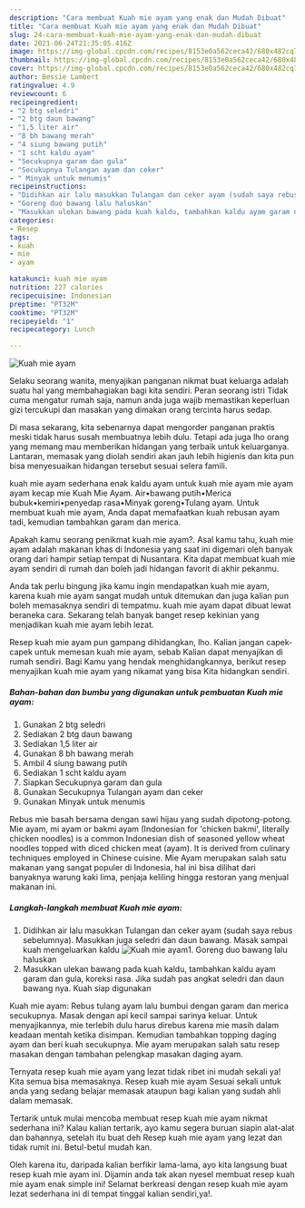 ```yaml
---
description: "Cara membuat Kuah mie ayam yang enak dan Mudah Dibuat"
title: "Cara membuat Kuah mie ayam yang enak dan Mudah Dibuat"
slug: 24-cara-membuat-kuah-mie-ayam-yang-enak-dan-mudah-dibuat
date: 2021-06-24T21:35:05.416Z
image: https://img-global.cpcdn.com/recipes/8153e0a562ceca42/680x482cq70/kuah-mie-ayam-foto-resep-utama.jpg
thumbnail: https://img-global.cpcdn.com/recipes/8153e0a562ceca42/680x482cq70/kuah-mie-ayam-foto-resep-utama.jpg
cover: https://img-global.cpcdn.com/recipes/8153e0a562ceca42/680x482cq70/kuah-mie-ayam-foto-resep-utama.jpg
author: Bessie Lambert
ratingvalue: 4.9
reviewcount: 6
recipeingredient:
- "2 btg seledri"
- "2 btg daun bawang"
- "1,5 liter air"
- "8 bh bawang merah"
- "4 siung bawang putih"
- "1 scht kaldu ayam"
- "Secukupnya garam dan gula"
- "Secukupnya Tulangan ayam dan ceker"
- " Minyak untuk menumis"
recipeinstructions:
- "Didihkan air lalu masukkan Tulangan dan ceker ayam (sudah saya rebus sebelumnya). Masukkan juga seledri dan daun bawang. Masak sampai kuah mengeluarkan kaldu"
- "Goreng duo bawang lalu haluskan"
- "Masukkan ulekan bawang pada kuah kaldu, tambahkan kaldu ayam garam dan gula, koreksi rasa. Jika sudah pas angkat seledri dan daun bawang nya. Kuah siap digunakan"
categories:
- Resep
tags:
- kuah
- mie
- ayam

katakunci: kuah mie ayam 
nutrition: 227 calories
recipecuisine: Indonesian
preptime: "PT32M"
cooktime: "PT32M"
recipeyield: "1"
recipecategory: Lunch

---
```



![Kuah mie ayam](https://img-global.cpcdn.com/recipes/8153e0a562ceca42/680x482cq70/kuah-mie-ayam-foto-resep-utama.jpg)

Selaku seorang wanita, menyajikan panganan nikmat buat keluarga adalah suatu hal yang membahagiakan bagi kita sendiri. Peran seorang istri Tidak cuma mengatur rumah saja, namun anda juga wajib memastikan keperluan gizi tercukupi dan masakan yang dimakan orang tercinta harus sedap.

Di masa  sekarang, kita sebenarnya dapat mengorder panganan praktis meski tidak harus susah membuatnya lebih dulu. Tetapi ada juga lho orang yang memang mau memberikan hidangan yang terbaik untuk keluarganya. Lantaran, memasak yang diolah sendiri akan jauh lebih higienis dan kita pun bisa menyesuaikan hidangan tersebut sesuai selera famili. 

kuah mie ayam sederhana enak kaldu ayam untuk kuah mie ayam mie ayam ayam kecap mie Kuah Mie Ayam. Air•bawang putih•Merica bubuk•kemiri•penyedap rasa•Minyak goreng•Tulang ayam. Untuk membuat kuah mie ayam, Anda dapat memafaatkan kuah rebusan ayam tadi, kemudian tambahkan garam dan merica.

Apakah kamu seorang penikmat kuah mie ayam?. Asal kamu tahu, kuah mie ayam adalah makanan khas di Indonesia yang saat ini digemari oleh banyak orang dari hampir setiap tempat di Nusantara. Kita dapat membuat kuah mie ayam sendiri di rumah dan boleh jadi hidangan favorit di akhir pekanmu.

Anda tak perlu bingung jika kamu ingin mendapatkan kuah mie ayam, karena kuah mie ayam sangat mudah untuk ditemukan dan juga kalian pun boleh memasaknya sendiri di tempatmu. kuah mie ayam dapat dibuat lewat beraneka cara. Sekarang telah banyak banget resep kekinian yang menjadikan kuah mie ayam lebih lezat.

Resep kuah mie ayam pun gampang dihidangkan, lho. Kalian jangan capek-capek untuk memesan kuah mie ayam, sebab Kalian dapat menyajikan di rumah sendiri. Bagi Kamu yang hendak menghidangkannya, berikut resep menyajikan kuah mie ayam yang nikamat yang bisa Kita hidangkan sendiri.

<!--inarticleads1-->

##### Bahan-bahan dan bumbu yang digunakan untuk pembuatan Kuah mie ayam:

1. Gunakan 2 btg seledri
1. Sediakan 2 btg daun bawang
1. Sediakan 1,5 liter air
1. Gunakan 8 bh bawang merah
1. Ambil 4 siung bawang putih
1. Sediakan 1 scht kaldu ayam
1. Siapkan Secukupnya garam dan gula
1. Gunakan Secukupnya Tulangan ayam dan ceker
1. Gunakan  Minyak untuk menumis


Rebus mie basah bersama dengan sawi hijau yang sudah dipotong-potong. Mie ayam, mi ayam or bakmi ayam (Indonesian for &#39;chicken bakmi&#39;, literally chicken noodles) is a common Indonesian dish of seasoned yellow wheat noodles topped with diced chicken meat (ayam). It is derived from culinary techniques employed in Chinese cuisine. Mie Ayam merupakan salah satu makanan yang sangat populer di Indonesia, hal ini bisa dilihat dari banyaknya warung kaki lima, penjaja keliling hingga restoran yang menjual makanan ini. 

<!--inarticleads2-->

##### Langkah-langkah membuat Kuah mie ayam:

1. Didihkan air lalu masukkan Tulangan dan ceker ayam (sudah saya rebus sebelumnya). Masukkan juga seledri dan daun bawang. Masak sampai kuah mengeluarkan kaldu
<img src="https://img-global.cpcdn.com/steps/c4129a3f4a9378a7/160x128cq70/kuah-mie-ayam-langkah-memasak-1-foto.jpg" alt="Kuah mie ayam">1. Goreng duo bawang lalu haluskan
1. Masukkan ulekan bawang pada kuah kaldu, tambahkan kaldu ayam garam dan gula, koreksi rasa. Jika sudah pas angkat seledri dan daun bawang nya. Kuah siap digunakan


Kuah mie ayam: Rebus tulang ayam lalu bumbui dengan garam dan merica secukupnya. Masak dengan api kecil sampai sarinya keluar. Untuk menyajikannya, mie terlebih dulu harus direbus karena mie masih dalam keadaan mentah ketika disimpan. Kemudian tambahkan topping daging ayam dan beri kuah secukupnya. Mie ayam merupakan salah satu resep masakan dengan tambahan pelengkap masakan daging ayam. 

Ternyata resep kuah mie ayam yang lezat tidak ribet ini mudah sekali ya! Kita semua bisa memasaknya. Resep kuah mie ayam Sesuai sekali untuk anda yang sedang belajar memasak ataupun bagi kalian yang sudah ahli dalam memasak.

Tertarik untuk mulai mencoba membuat resep kuah mie ayam nikmat sederhana ini? Kalau kalian tertarik, ayo kamu segera buruan siapin alat-alat dan bahannya, setelah itu buat deh Resep kuah mie ayam yang lezat dan tidak rumit ini. Betul-betul mudah kan. 

Oleh karena itu, daripada kalian berfikir lama-lama, ayo kita langsung buat resep kuah mie ayam ini. Dijamin anda tak akan nyesel membuat resep kuah mie ayam enak simple ini! Selamat berkreasi dengan resep kuah mie ayam lezat sederhana ini di tempat tinggal kalian sendiri,ya!.

